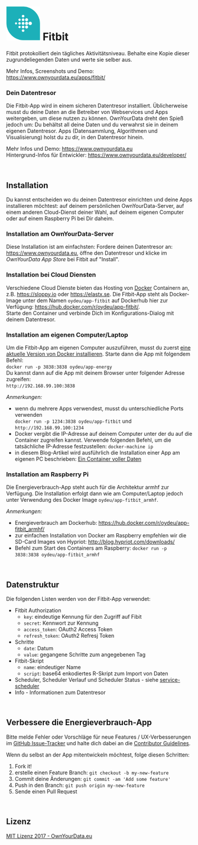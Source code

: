 # <img src="https://github.com/OwnYourData/app-fitbit/raw/master/www/app_logo.png" width="92"> Fitbit
Fitbit protokolliert dein tägliches Aktivitätsniveau. Behalte eine Kopie dieser zugrundeliegenden Daten und werte sie selber aus.  

Mehr Infos, Screenshots und Demo: https://www.ownyourdata.eu/apps/fitbit/    

### Dein Datentresor
Die Fitbit-App wird in einem sicheren Datentresor installiert. Üblicherweise musst du deine Daten an die Betreiber von Webservices und Apps weitergeben, um diese nutzen zu können. OwnYourData dreht den Spieß jedoch um: Du behältst all deine Daten und du verwahrst sie in deinem eigenen Datentresor. Apps (Datensammlung, Algorithmen und Visualisierung) holst du zu dir, in den Datentresor hinein.

Mehr Infos und Demo: https://www.ownyourdata.eu  
Hintergrund-Infos für Entwickler: https://www.ownyourdata.eu/developer/

&nbsp;    

## Installation

Du kannst entscheiden wo du deinen Datentresor einrichten und deine Apps installieren möchtest: auf deinem persönlichen OwnYourData-Server, auf einem anderen Cloud-Dienst deiner Wahl, auf deinem eigenen Computer oder auf einem Raspberry Pi bei Dir daheim.

### Installation am OwnYourData-Server

Diese Installation ist am einfachsten: Fordere deinen Datentresor an: https://www.ownyourdata.eu, öffne den Datentresor und klicke im *OwnYourData App Store* bei Fitbit auf "Install".

### Installation bei Cloud Diensten

Verschiedene Cloud Dienste bieten das Hosting von [Docker](https://www.docker.com) Containern an, z.B. https://sloppy.io oder https://elastx.se. Die Fitbit-App steht als Docker-Image unter dem Namen `oydeu/app-fitbit` auf Dockerhub hier zur Verfügung: https://hub.docker.com/r/oydeu/app-fitbit/.    
Starte den Container und verbinde Dich im Konfigurations-Dialog mit deinem Datentresor.

### Installation am eigenen Computer/Laptop

Um die Fitbit-App am eigenen Computer auszuführen, musst du zuerst [eine aktuelle Version von Docker installieren](https://www.docker.com/community-edition#/download). Starte dann die App mit folgendem Befehl:  
`docker run -p 3838:3838 oydeu/app-energy`  
Du kannst dann auf die App mit deinem Browser unter folgender Adresse zugreifen:  
`http://192.168.99.100:3838`  
  
*Anmerkungen:*  
* wenn du mehrere Apps verwendest, musst du unterschiedliche Ports verwenden  
  `docker run -p 1234:3838 oydeu/app-fitbit` und `http://192.168.99.100:1234`
* Docker vergibt die IP-Adresse auf deinem Computer unter der du auf die Container zugreifen kannst. Verwende folgenden Befehl, um die tatsächliche IP-Adresse festzustellen: `docker-machine ip`  
* in diesem Blog-Artikel wird ausführlich die Installation einer App am eigenen PC beschrieben: [Ein Container voller Daten](https://www.ownyourdata.eu/2016/09/26/ein-container-voller-daten/)

### Installation am Raspberry Pi

Die Energieverbrauch-App steht auch für die Architektur armhf zur Verfügung. Die Installation erfolgt dann wie am Computer/Laptop jedoch unter Verwendung des Docker Image `oydeu/app-fitbit_armhf`.  
  
*Anmerkungen:*  
* Energieverbrauch am Dockerhub: https://hub.docker.com/r/oydeu/app-fitbit_armhf/  
* zur einfachen Installation von Docker am Raspberry empfehlen wir die SD-Card Images von Hypriot: http://blog.hypriot.com/downloads/
* Befehl zum Start des Containers am Raspberry: `docker run -p 3838:3838 oydeu/app-fitbit_armhf`

&nbsp;    


## Datenstruktur

Die folgenden Listen werden von der Fitbit-App verwendet:

* Fitbit Authorization    
    - `key`: eindeutige Kennung für den Zugriff auf Fibit    
    - `secret`: Kennwort zur Kennung    
    - `access_token`: OAuth2 Access Token    
    - `refresh_token`: OAuth2 Refresj Token          
* Schritte 
    - `date`: Datum
    - `value`: gegangene Schritte zum angegebenen Tag    
* Fitbit-Skript     
    - `name`: eindeutiger Name
    - `script`: base64 enkodiertes R-Skript zum Import von Daten    
* Scheduler, Scheduler Verlauf und Scheduler Status  - siehe [service-scheduler](https://github.com/OwnYourData/service-scheduler)  
* Info - Informationen zum Datentresor

&nbsp;    

## Verbessere die Energieverbrauch-App

Bitte melde Fehler oder Vorschläge für neue Features / UX-Verbesserungen im [GitHub Issue-Tracker](https://github.com/OwnYourData/app-fitbit/issues) und halte dich dabei an die [Contributor Guidelines](https://github.com/twbs/ratchet/blob/master/CONTRIBUTING.md).

Wenn du selbst an der App mitentwickeln möchtest, folge diesen Schritten:

1. Fork it!
2. erstelle einen Feature Branch: `git checkout -b my-new-feature`
3. Commit deine Änderungen: `git commit -am 'Add some feature'`
4. Push in den Branch: `git push origin my-new-feature`
5. Sende einen Pull Request

&nbsp;    

## Lizenz

[MIT Lizenz 2017 - OwnYourData.eu](https://raw.githubusercontent.com/OwnYourData/app-fitbit/master/LICENSE)
